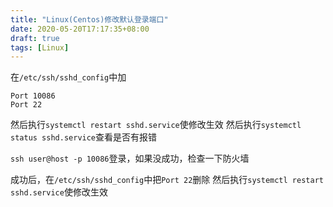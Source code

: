 ```yaml
---
title: "Linux(Centos)修改默认登录端口"
date: 2020-05-20T17:17:35+08:00
draft: true
tags: [Linux]
---
```


在`/etc/ssh/sshd_config`中加
```
Port 10086
Port 22
```

然后执行`systemctl restart sshd.service`使修改生效
然后执行`systemctl status sshd.service`查看是否有报错

`ssh user@host -p 10086`登录，如果没成功，检查一下防火墙

成功后，在`/etc/ssh/sshd_config`中把`Port 22`删除
然后执行`systemctl restart sshd.service`使修改生效
